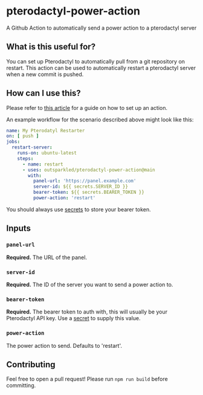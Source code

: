 # pterodactyl-power-action

A Github Action to automatically send a power action to a pterodactyl server

## What is this useful for?

You can set up Pterodactyl to automatically pull from a git repository on restart. 
This action can be used to automatically restart a pterodactyl server when a new commit is pushed.

## How can I use this?

Please refer to [this article](https://docs.github.com/en/actions/quickstart) for a guide on how to set up an action.

An example workflow for the scenario described above might look like this:

```yaml
name: My Pterodatyl Restarter
on: [ push ]
jobs:
  restart-server:
    runs-on: ubuntu-latest
    steps:
      - name: restart
      - uses: outsparkled/pterodactyl-power-action@main
        with:
          panel-url: 'https://panel.example.com'
          server-id: ${{ secrets.SERVER_ID }}
          bearer-token: ${{ secrets.BEARER_TOKEN }}
          power-action: 'restart'
```

You should always use [secrets](https://docs.github.com/en/actions/security-guides/encrypted-secrets) to store your bearer token.

## Inputs

### `panel-url`

**Required.** The URL of the panel.

### `server-id`

**Required.** The ID of the server you want to send a power action to.

### `bearer-token`
**Required.** The bearer token to auth with, this will usually be your Pterodactyl API key. 
Use a [secret](https://docs.github.com/en/actions/security-guides/encrypted-secrets) to supply this value.

### `power-action`

The power action to send. Defaults to 'restart'.

## Contributing

Feel free to open a pull request! Please run `npm run build` before committing.
